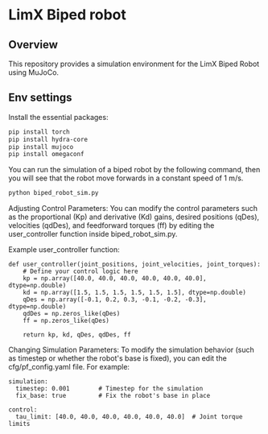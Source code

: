 # LimX Biped robot

## Overview
This repository provides a simulation environment for the LimX Biped Robot using MuJoCo.

## Env settings

Install the essential packages:

```bash
pip install torch
pip install hydra-core
pip install mujoco
pip install omegaconf
```

You can run the simulation of a biped robot by the following command, then you will see that the robot move forwards in a constant speed of 1 m/s.

```bash
python biped_robot_sim.py
``` 

Adjusting Control Parameters:
You can modify the control parameters such as the proportional (Kp) and derivative (Kd) gains, desired positions (qDes), velocities (qdDes), and feedforward torques (ff) by editing the user_controller function inside biped_robot_sim.py.

Example user_controller function:
```
def user_controller(joint_positions, joint_velocities, joint_torques):
    # Define your control logic here
    kp = np.array([40.0, 40.0, 40.0, 40.0, 40.0, 40.0], dtype=np.double)
    kd = np.array([1.5, 1.5, 1.5, 1.5, 1.5, 1.5], dtype=np.double)
    qDes = np.array([-0.1, 0.2, 0.3, -0.1, -0.2, -0.3], dtype=np.double)
    qdDes = np.zeros_like(qDes)
    ff = np.zeros_like(qDes)

    return kp, kd, qDes, qdDes, ff

```

Changing Simulation Parameters:
To modify the simulation behavior (such as timestep or whether the robot's base is fixed), you can edit the cfg/pf_config.yaml file. For example:
```
simulation:
  timestep: 0.001        # Timestep for the simulation
  fix_base: true         # Fix the robot's base in place

control:
  tau_limit: [40.0, 40.0, 40.0, 40.0, 40.0, 40.0]  # Joint torque limits
```